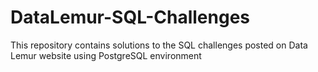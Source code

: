 # DataLemur-SQL-Challenges
This repository contains solutions to the SQL challenges posted on Data Lemur website using PostgreSQL environment 
